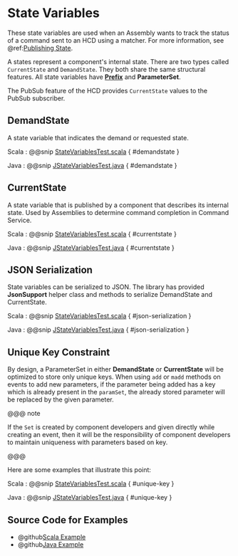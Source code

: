 # State Variables

These state variables are used when an Assembly wants to track the status of a command sent to an HCD using
a matcher.  For more information, see @ref:[Publishing State](../framework/publishing-state.md).

A states represent a component's internal state. There are two types called `CurrentState` and `DemandState`. 
They both share the same structural features. All state variables have **[Prefix](commands.html#Prefix)** and **ParameterSet**.

The PubSub feature of the HCD provides `CurrentState` values to the PubSub subscriber.

## DemandState

A state variable that indicates the demand or requested state.

Scala
:   @@snip [StateVariablesTest.scala](../../../../examples/src/test/scala/csw/services/messages/StateVariablesTest.scala) { #demandstate }

Java
:   @@snip [JStateVariablesTest.java](../../../../examples/src/test/java/csw/services/messages/JStateVariablesTest.java) { #demandstate }


## CurrentState

A state variable that is published by a component that describes its internal state. Used by Assemblies to determine command completion in Command Service.

Scala
:   @@snip [StateVariablesTest.scala](../../../../examples/src/test/scala/csw/services/messages/StateVariablesTest.scala) { #currentstate }

Java
:   @@snip [JStateVariablesTest.java](../../../../examples/src/test/java/csw/services/messages/JStateVariablesTest.java) { #currentstate }


## JSON Serialization
State variables can be serialized to JSON. The library has provided **JsonSupport** helper class and methods to serialize DemandState and CurrentState.

Scala
:   @@snip [StateVariablesTest.scala](../../../../examples/src/test/scala/csw/services/messages/StateVariablesTest.scala) { #json-serialization }

Java
:   @@snip [JStateVariablesTest.java](../../../../examples/src/test/java/csw/services/messages/JStateVariablesTest.java) { #json-serialization }

## Unique Key Constraint

By design, a ParameterSet in either **DemandState** or **CurrentState** will be optimized to store only unique keys.
When using `add` or `madd` methods on events to add new parameters, if the parameter being added has a key which is already present in the `paramSet`,
the already stored parameter will be replaced by the given parameter. 
 
@@@ note

If the `Set` is created by component developers and given directly while creating an event, then it will be the responsibility of component developers to maintain uniqueness with
parameters based on key.

@@@    

Here are some examples that illustrate this point:

Scala
:   @@snip [StateVariablesTest.scala](../../../../examples/src/test/scala/csw/services/messages/StateVariablesTest.scala) { #unique-key }

Java
:   @@snip [JStateVariablesTest.java](../../../../examples/src/test/java/csw/services/messages/JStateVariablesTest.java) { #unique-key }

## Source Code for Examples

* @github[Scala Example](/examples/src/test/scala/csw/services/messages/StateVariablesTest.scala)
* @github[Java Example](/examples/src/test/java/csw/services/messages/JStateVariablesTest.java)